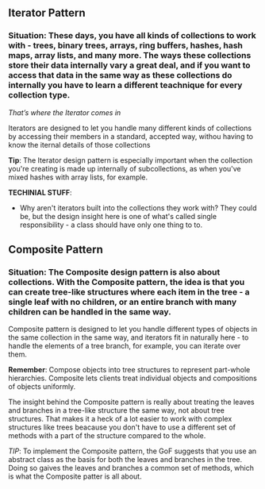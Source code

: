 ## Iterator Pattern

### Situation: These days, you have all kinds of collections to work with - trees, binary trees, arrays, ring buffers, hashes, hash maps, array lists, and many more. The ways these collections store their data internally vary a great deal, and if you want to access that data in the same way as these collections do internally you have to learn a different teachnique for every collection type.
*That’s where the Iterator comes in*

Iterators are designed to let you handle many different kinds of collections by accessing their members in a standard, accepted way, withou having to know the iternal details of those collections

**Tip**: The Iterator design pattern is especially important when the collection you're creating is made up internally of subcollections, as when you've mixed hashes with array lists, for example.

**TECHINIAL STUFF**:
- Why aren't iterators built into the collections they work with? They could be, but the design insight here is one of what's called single responsibility - a class should have only one thing to to.

## Composite Pattern

### Situation: The Composite design pattern is also about collections. With the Composite pattern, the idea is that you can create tree-like structures where each item in the tree - a single leaf with no children, or an entire branch with many children can be handled in the same way.

Composite pattern is designed to let you handle different types of objects in the same collection in the same way, and iterators fit in naturally here - to handle the elements of a tree branch, for example, you can iterate over them.

**Remember**: Compose objects into tree structures to represent part-whole hierarchies. Composite lets clients treat individual objects and compositions of objects uniformly.

The insight behind the Composite pattern is really about treating the leaves and branches in a tree-like structure the same way, not about tree structures. That makes it a heck of a lot easier to work with complex structures like trees beacause you don't have to use a different set of methods with a part of the structure compared to the whole.

*TIP*: To implement the Composite pattern, the GoF suggests that you use an abstract class as the basis for both the leaves and branches in the tree. Doing so gaives the leaves and branches a common set of methods, which is what the Composite patter is all about.